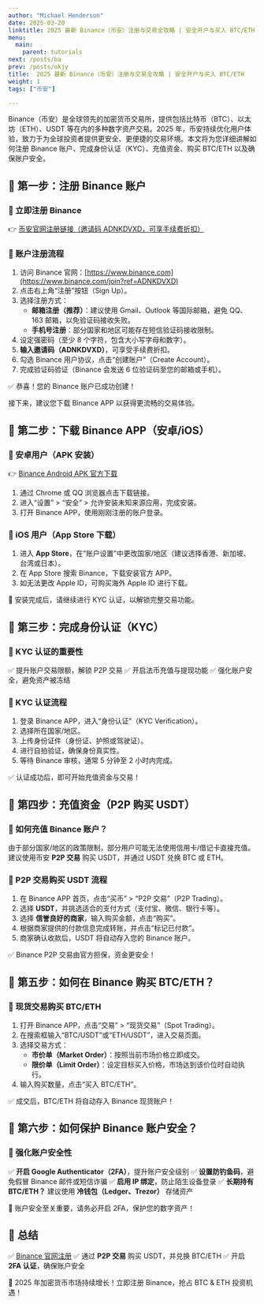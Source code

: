 ```yaml
---
author: "Michael Henderson"
date: 2025-03-20
linktitle: 2025 最新 Binance（币安）注册与交易全攻略 | 安全开户与买入 BTC/ETH
menu:
  main:
    parent: tutorials
next: /posts/ba
prev: /posts/okjy
title:  2025 最新 Binance（币安）注册与交易全攻略 | 安全开户与买入 BTC/ETH
weight: 1
tags: ["币安"]

---
```

Binance（币安）是全球领先的加密货币交易所，提供包括比特币（BTC）、以太坊（ETH）、USDT 等在内的多种数字资产交易。2025 年，币安持续优化用户体验，致力于为全球投资者提供更安全、更便捷的交易环境。本文将为您详细讲解如何注册 Binance 账户、完成身份认证（KYC）、充值资金、购买 BTC/ETH 以及确保账户安全。

## 🔹 第一步：注册 Binance 账户

### 🚀 立即注册 Binance

👉 [币安官网注册链接（邀请码 ADNKDVXD，可享手续费折扣）](https://www.binance.com/join?ref=ADNKDVXD)

### 📌 账户注册流程

1. 访问 Binance 官网：[https://www.binance.com](https://www.binance.com/join?ref=ADNKDVXD)
2. 点击右上角“注册”按钮（Sign Up）。
3. 选择注册方式：
   - **邮箱注册（推荐）**：建议使用 Gmail、Outlook 等国际邮箱，避免 QQ、163 邮箱，以免验证码接收失败。
   - **手机号注册**：部分国家和地区可能存在短信验证码接收限制。
4. 设定强密码（至少 8 个字符，包含大小写字母和数字）。
5. **输入邀请码（ADNKDVXD）**，可享受手续费折扣。
6. 勾选 Binance 用户协议，点击“创建账户”（Create Account）。
7. 完成验证码验证（Binance 会发送 6 位验证码至您的邮箱或手机）。

✅ 恭喜！您的 Binance 账户已成功创建！

接下来，建议您下载 Binance APP 以获得更流畅的交易体验。

## 🔹 第二步：下载 Binance APP（安卓/iOS）

### 📌 安卓用户（APK 安装）

👉 [Binance Android APK 官方下载](https://www.binance.com/zh-CN/download?pageType=normal)

1. 通过 Chrome 或 QQ 浏览器点击下载链接。
2. 进入“设置” > “安全” > 允许安装未知来源应用，完成安装。
3. 打开 Binance APP，使用刚刚注册的账户登录。

### 📌 iOS 用户（App Store 下载）

1. 进入 **App Store**，在“账户设置”中更改国家/地区（建议选择香港、新加坡、台湾或日本）。
2. 在 App Store 搜索 Binance，下载安装官方 APP。
3. 如无法更改 Apple ID，可购买海外 Apple ID 进行下载。

📢 安装完成后，请继续进行 KYC 认证，以解锁完整交易功能。

## 🔹 第三步：完成身份认证（KYC）

### 📌 KYC 认证的重要性

✅ 提升账户交易限额，解锁 P2P 交易
✅ 开启法币充值与提现功能
✅ 强化账户安全，避免资产被冻结

### 📌 KYC 认证流程

1. 登录 Binance APP，进入“身份认证”（KYC Verification）。
2. 选择所在国家/地区。
3. 上传身份证件（身份证、护照或驾驶证）。
4. 进行自拍验证，确保身份真实性。
5. 等待 Binance 审核，通常 5 分钟至 2 小时内完成。

✅ 认证成功后，即可开始充值资金与交易！

## 🔹 第四步：充值资金（P2P 购买 USDT）

### 📌 如何充值 Binance 账户？

由于部分国家/地区的政策限制，部分用户可能无法使用信用卡/借记卡直接充值。建议使用币安 **P2P 交易** 购买 USDT，并通过 USDT 兑换 BTC 或 ETH。

### 📌 P2P 交易购买 USDT 流程

1. 在 Binance APP 首页，点击“买币” > “P2P 交易”（P2P Trading）。
2. 选择 **USDT**，并挑选适合的支付方式（支付宝、微信、银行卡等）。
3. 选择 **信誉良好的商家**，输入购买金额，点击“购买”。
4. 根据商家提供的付款信息完成转账，并点击“标记已付款”。
5. 商家确认收款后，USDT 将自动存入您的 Binance 账户。

✅ Binance P2P 交易由官方担保，资金更安全！

## 🔹 第五步：如何在 Binance 购买 BTC/ETH？

### 📌 现货交易购买 BTC/ETH

1. 打开 Binance APP，点击“交易” > “现货交易”（Spot Trading）。
2. 在搜索框输入“BTC/USDT”或“ETH/USDT”，进入交易页面。
3. 选择交易方式：
   - **市价单（Market Order）**：按照当前市场价格立即成交。
   - **限价单（Limit Order）**：设定目标买入价格，市场达到该价位时自动执行。
4. 输入购买数量，点击“买入 BTC/ETH”。

✅ 成交后，BTC/ETH 将自动存入 Binance 现货账户！

## 🔹 第六步：如何保护 Binance 账户安全？

### 📌 强化账户安全性

✅ **开启 Google Authenticator（2FA）**，提升账户安全级别
✅ **设置防钓鱼码**，避免假冒 Binance 邮件或短信诈骗
✅ **启用 IP 绑定**，防止陌生设备登录
✅ **长期持有 BTC/ETH？** 建议使用 **冷钱包（Ledger、Trezor）** 存储资产

📢 账户安全至关重要，请务必开启 2FA，保护您的数字资产！

## 🔹 总结

✅ [Binance 官网注册](https://www.binance.com/join?ref=ADNKDVXD)
✅ 通过 **P2P 交易** 购买 USDT，并兑换 BTC/ETH
✅ 开启 **2FA 认证**，确保账户安全

🚀 2025 年加密货币市场持续增长！立即注册 Binance，抢占 BTC & ETH 投资机遇！

